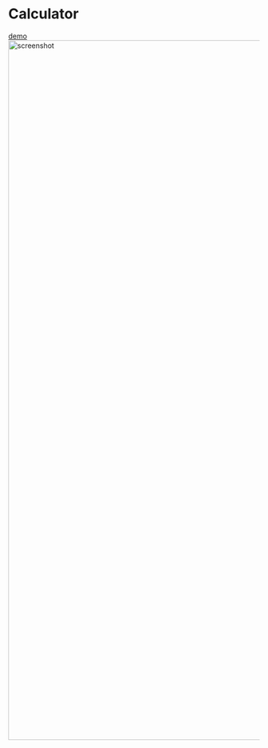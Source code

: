 # Calculator
<a href="https://calculator-new-morphism.herokuapp.com/" target="_blank">demo</a>
<img width="1401" alt="screenshot" src="https://user-images.githubusercontent.com/61724976/120896787-f33c3700-c65d-11eb-8d89-99994aec60b5.png">
